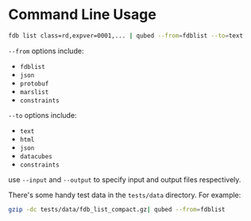# Command Line Usage

```bash 
fdb list class=rd,expver=0001,... | qubed --from=fdblist --to=text
```

`--from` options include: 
* `fdblist`
* `json`
* `protobuf`
* `marslist`
* `constraints`

`--to` options include:
* `text`
* `html`
* `json`
* `datacubes`
* `constraints`

use `--input` and `--output` to specify input and output files respectively.


There's some handy test data in the `tests/data` directory. For example:
```bash
gzip -dc tests/data/fdb_list_compact.gz| qubed --from=fdblist
```